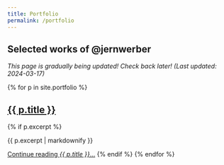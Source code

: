 ```yaml
---
title: Portfolio
permalink: /portfolio
---
```


## Selected works of @jernwerber

_This page is gradually being updated! Check back later! (Last updated: 2024-03-17)_

{% for p in site.portfolio %}
  <h2>
    <a href="{{ p.url }}">
      {{ p.title }}
    </a>
  </h2>
  {% if p.excerpt %}
  <p>{{ p.excerpt | markdownify }}</p>
  <a href="{{ p.url }}">Continue reading <em>{{ p.title }}</em>...</a>
  {% endif %}
{% endfor %}
